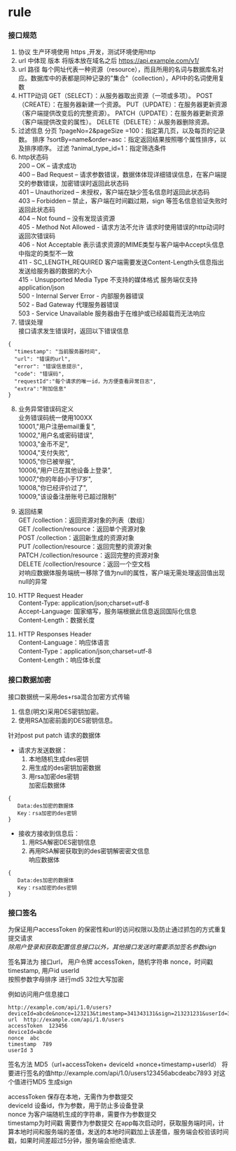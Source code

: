 # rule
### 接口规范

1. 协议 生产环境使用 https ,开发，测试环境使用http
2. url 中体现 版本 将版本放在域名之后 https://api.example.com/v1/
3. url 路径 每个网址代表一种资源（resource），而且所用的名词与数据库名对应。数据库中的表都是同种记录的"集合"（collection），API中的名词使用复数
4. HTTP动词
GET（SELECT）：从服务器取出资源（一项或多项）。
POST（CREATE）：在服务器新建一个资源。
PUT（UPDATE）：在服务器更新资源（客户端提供改变后的完整资源）。
PATCH（UPDATE）：在服务器更新资源（客户端提供改变的属性）。
DELETE（DELETE）：从服务器删除资源。
5. 过滤信息 
分页 ?pageNo=2&pageSize =100：指定第几页，以及每页的记录数。
排序 ?sortBy=name&order=asc：指定返回结果按照哪个属性排序，以及排序顺序。
过滤 ?animal_type_id=1：指定筛选条件
6. http状态码  
200 – OK – 请求成功  
400 – Bad Request – 请求参数错误，数据体体现详细错误信息，在客户端提交的参数错误，加密错误时返回此状态码  
401 – Unauthorized – 未授权，客户端在缺少签名信息时返回此状态码  
403 – Forbidden – 禁止，客户端在时间戳过期，sign 等签名信息验证失败时 返回此状态码  
404 – Not found – 没有发现该资源  
405 - Method Not Allowed - 请求方法不允许  请求时使用错误的http动词时返回次错误码  
406 - Not Acceptable 表示请求资源的MIME类型与客户端中Accept头信息中指定的类型不一致  
411 - SC_LENGTH_REQUIRED 客户端需要发送Content-Length头信息指出发送给服务器的数据的大小  
415 - Unsupported Media Type 不支持的媒体格式 服务端仅支持application/json  
500 - Internal Server Error  - 内部服务器错误   
502 - Bad Gateway 代理服务器错误  
503 - Service Unavailable 服务器由于在维护或已经超载而无法响应  
7. 错误处理  
接口请求发生错误时，返回以下错误信息
```
{
  "timestamp": "当前服务器时间",
  "url": "错误的url",
  "error": "错误信息提示",
  "code": "错误码",
  "requestId":"每个请求的唯一id，为方便查看异常日志",
  "extra":"附加信息"
}
```

8. 业务异常错误码定义  
业务错误码统一使用100XX   
10001,"用户注册email重复",  
10002,"用户名或密码错误",  
10003,"金币不足",  
10004,"支付失败",  
10005,"你已被举报",  
10006,"用户已在其他设备上登录",  
10007,"你的年龄小于17岁",  
10008,"你已经评价过了",  
10009,"该设备注册账号已超过限制"  

9. 返回结果  
GET /collection：返回资源对象的列表（数组）  
GET /collection/resource：返回单个资源对象  
POST /collection：返回新生成的资源对象  
PUT /collection/resource：返回完整的资源对象  
PATCH /collection/resource：返回完整的资源对象  
DELETE /collection/resource：返回一个空文档  
对响应数据体服务端统一移除了值为null的属性，客户端无需处理返回值出现null的异常


10. HTTP Request Header  
Content-Type: application/json;charset=utf-8  
Accept-Language: 国家缩写，服务端根据此信息返回国际化信息  
Content-Length：数据长度  

11. HTTP Responses Header  
Content-Language：响应体语言  
Content-Type：application/json;charset=utf-8  
Content-Length：响应体长度 




### 接口数据加密
接口数据统一采用des+rsa混合加密方式传输  
1. 信息(明文)采用DES密钥加密。  
2. 使用RSA加密前面的DES密钥信息。

针对post put patch 请求的数据体  
- 请求方发送数据：  
  1. 本地随机生成des密钥  
  2. 用生成的des密钥加密数据  
  3. 用rsa加密des密钥  
加密后数据体  
```
{
   Data:des加密的数据体
   Key：rsa加密的des密钥
}
```
- 接收方接收到信息后：  
  1. 用RSA解密DES密钥信息    
  2. 再用RSA解密获取到的des密钥解密密文信息  
响应数据体

```
{
   Data:des加密的数据体
   Key：rsa加密的des密钥
}
```

### 接口签名  
为保证用户accessToken 的保密性和url的访问权限以及防止通过抓包的方式重复提交请求  
*除用户登录和获取配置信息接口以外，其他接口发送时需要添加签名参数sign*


签名算法为 
接口url， 用户令牌 accessToken，随机字符串 nonce，时间戳 timestamp,  用户id userId   
按照参数字母排序 进行md5 32位大写加密 

例如访问用户信息接口  

```
http://example.com/api/1.0/users?deviceId=abcde&nonce=123213&timestamp=341343131&sign=213231231&userId=3
url  http://example.com/api/1.0/users
accessToken  123456
deviceId=abcde
nonce  abc
timestamp  789
userId 3
```
签名方法 MD5（url+accessToken+ deviceId +nonce+timestamp+userId）
将要进行签名的值http://example.com/api/1.0/users123456abcdeabc7893
对这个值进行MD5 生成sign 

accessToken 保存在本地，无需作为参数提交  
deviceId 设备id，作为参数，用于防止多设备登录  
nonce 为客户端随机生成的字符串，需要作为参数提交  
timestamp为时间戳  需要作为参数提交 在app每次启动时，获取服务端时间，计算本地时间和服务端的差值，发送的本地时间戳加上该差值，服务端会校验该时间戳，如果时间差超过5分钟，服务端会拒绝请求.  


